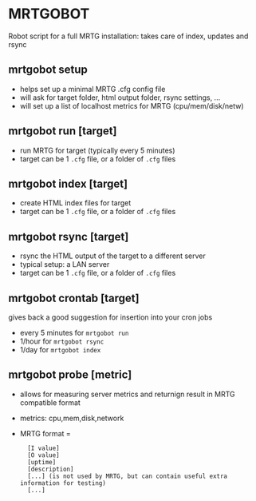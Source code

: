 # MRTGOBOT

Robot script for a full MRTG installation: takes care of index, updates and rsync

## mrtgobot setup

* helps set up a minimal MRTG .cfg config file
* will ask for target folder, html output folder, rsync settings, ...
* will set up a list of localhost metrics for MRTG (cpu/mem/disk/netw)

## mrtgobot run [target]

* run MRTG for target (typically every 5 minutes)
* target can be 1 `.cfg` file, or a folder of `.cfg` files

## mrtgobot index [target]

* create HTML index files for target 
* target can be 1 `.cfg` file, or a folder of `.cfg` files

## mrtgobot rsync [target]

* rsync the HTML output of the target to a different server
* typical setup: a LAN server 
* target can be 1 `.cfg` file, or a folder of `.cfg` files

## mrtgobot crontab [target]

gives back a good suggestion for insertion into your cron jobs

* every 5 minutes for `mrtgobot run`
* 1/hour for `mrtgobot rsync`
* 1/day for `mrtgobot index`

## mrtgobot probe [metric]

* allows for measuring server metrics and returnign result in MRTG compatible format
* metrics: cpu,mem,disk,network
* MRTG format =
    
        [I value]
    	[O value]
    	[uptime]
    	[description]
    	[...] (is not used by MRTG, but can contain useful extra information for testing)
		[...]
